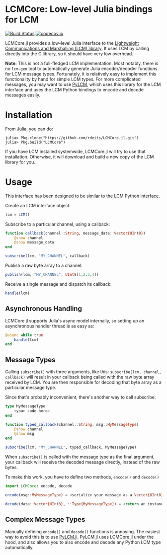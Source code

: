 # LCMCore: Low-level Julia bindings for LCM

[![Build Status](https://travis-ci.org/rdeits/LCMCore.jl.svg?branch=master)](https://travis-ci.org/rdeits/LCMCore.jl)
[![codecov.io](https://codecov.io/github/rdeits/LCMCore.jl/coverage.svg?branch=master)](https://codecov.io/github/rdeits/LCMCore.jl?branch=master)

LCMCore.jl provides a low-level Julia interface to the [Lightweight Communications and Marshalling (LCM) library](https://lcm-proj.github.io/). It uses LCM by calling directly into the C library, so it should have very low overhead.

**Note:** This is not a full-fledged LCM implementation. Most notably, there is no `lcm-gen` tool to automatically generate Julia encoder/decoder functions for LCM message types. Fortunately, it is relatively easy to implement this functionality by hand for simple LCM types. For more complicated messages, you may want to use [PyLCM](https://github.com/rdeits/PyLCM.jl), which uses this library for the LCM interface and uses the LCM Python bindings to encode and decode messages easily.

# Installation

From Julia, you can do:

    julia> Pkg.clone("https://github.com/rdeits/LCMCore.jl.git")
    julia> Pkg.build("LCMCore")

If you have LCM installed systemwide, LCMCore.jl will try to use that installation. Otherwise, it will download and build a new copy of the LCM library for you.

# Usage

This interface has been designed to be similar to the LCM Python interface.

Create an LCM interface object:

```julia
lcm = LCM()
```

Subscribe to a particular channel, using a callback:

```julia
function callback(channel::String, message_data::Vector{UInt8})
    @show channel
    @show message_data
end

subscribe(lcm, "MY_CHANNEL", callback)
```

Publish a raw byte array to a channel:

```julia
publish(lcm, "MY_CHANNEL", UInt8[1,2,3,4])
```

Receive a single message and dispatch its callback:

```julia
handle(lcm)
```

## Asynchronous Handling

LCMCore.jl supports Julia's async model internally, so setting up an asynchronous handler thread is as easy as:

```julia
@async while true
    handle(lcm)
end
```

## Message Types

Calling `subscribe()` with three arguments, like this: `subscribe(lcm, channel, callback)` will result in your callback being called with the raw byte array received by LCM. You are then responsible for decoding that byte array as a particular message type.

Since that's probably inconvenient, there's another way to call subscribe:

```julia
type MyMessageType
    <your code here>
end

function typed_callback(channel::String, msg::MyMessageType)
    @show channel
    @show msg
end

subscribe(lcm, "MY_CHANNEL", typed_callback, MyMessageType)
```

When `subscribe()` is called with the message type as the final argument, your callback will receive the decoded message directly, instead of the raw bytes.

To make this work, you have to define two methods, `encode()` and `decode()`

```julia
import LCMCore: encode, decode

encode(msg::MyMessageType) = <serialize your message as a Vector{UInt8}>

decode(data::Vector{UInt8}, ::Type{MyMessageType}) = <return an instance of MyMessageType from the given data>
```

## Complex Message Types

Manually defining `encode()` and `decode()` functions is annoying. The easiest way to avoid this is to use [PyLCM.jl](https://github.com/rdeits/PyLCM.jl). PyLCM.jl uses LCMCore.jl under the hood, and also allows you to also encode and decode any Python LCM type automatically. 
